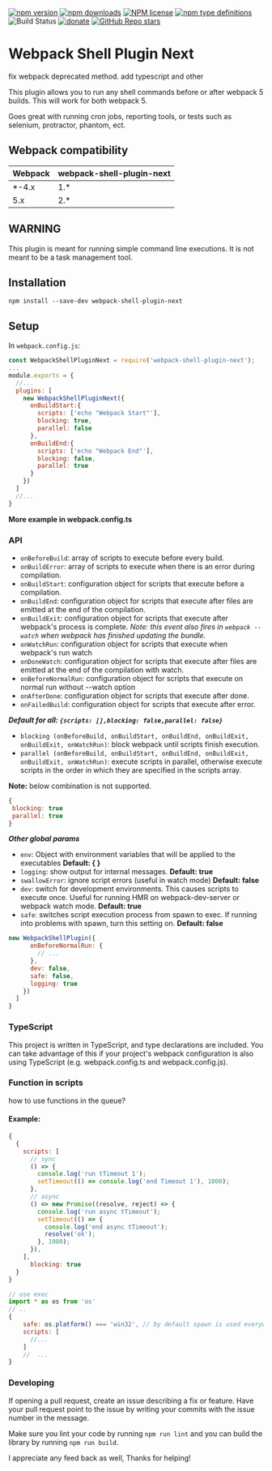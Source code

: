 [![npm version](https://badge.fury.io/js/webpack-shell-plugin-next.svg)](https://badge.fury.io/js/webpack-shell-plugin-next)
[![npm downloads](https://img.shields.io/npm/dw/webpack-shell-plugin-next)](https://badge.fury.io/js/webpack-shell-plugin-next)
[![NPM license](https://img.shields.io/npm/l/webpack-shell-plugin-next)](https://github.com/s00d/webpack-shell-plugin-next/blob/master/LICENSE)
[![npm type definitions](https://img.shields.io/npm/types/webpack-shell-plugin-next)](https://github.com/s00d/webpack-shell-plugin-next)
![Build Status](https://github.com/s00d/webpack-shell-plugin-next/workflows/Node.js%20CI/badge.svg?branch=master)
[![donate](https://www.paypalobjects.com/en_US/i/btn/btn_donate_SM.gif)](https://www.paypal.me/s00d)
[![GitHub Repo stars](https://img.shields.io/github/stars/s00d/webpack-shell-plugin-next?style=social)](https://github.com/s00d/webpack-shell-plugin-next)
# Webpack Shell Plugin Next

fix webpack deprecated method. add typescript and other

This plugin allows you to run any shell commands before or after webpack 5 builds. This will work for both webpack 5.

Goes great with running cron jobs, reporting tools, or tests such as selenium, protractor, phantom, ect.

## Webpack compatibility

| Webpack | webpack-shell-plugin-next |
|:--------|:--------------------------|
| *-4.x   | 1.*                       |
| 5.x     | 2.*                       |

## WARNING

This plugin is meant for running simple command line executions. It is not meant to be a task management tool.

## Installation

`npm install --save-dev webpack-shell-plugin-next`

## Setup
In `webpack.config.js`:

```js
const WebpackShellPluginNext = require('webpack-shell-plugin-next');
...
module.exports = {
  //...
  plugins: [
    new WebpackShellPluginNext({
      onBuildStart:{
        scripts: ['echo "Webpack Start"'],
        blocking: true,
        parallel: false
      }, 
      onBuildEnd:{
        scripts: ['echo "Webpack End"'],
        blocking: false,
        parallel: true
      }
    })
  ]
  //...
}
```
**More example in webpack.config.ts**

### API
* `onBeforeBuild`: array of scripts to execute before every build. 
* `onBuildError`: array of scripts to execute when there is an error during compilation.
* `onBuildStart`: configuration object for scripts that execute before a compilation. 
* `onBuildEnd`: configuration object for scripts that execute after files are emitted at the end of the compilation. 
* `onBuildExit`: configuration object for scripts that execute after webpack's process is complete. *Note: this event also fires in `webpack --watch` when webpack has finished updating the bundle.*
* `onWatchRun`: configuration object for scripts that execute when webpack's run watch
* `onDoneWatch`: configuration object for scripts that execute after files are emitted at the end of the compilation with watch. 
* `onBeforeNormalRun`: configuration object for scripts that execute on normal run without --watch option
* `onAfterDone`: configuration object for scripts that execute after done. 
* `onFailedBuild`: configuration object for scripts that execute after error. 

***Default for all: ```{scripts: [],blocking: false,parallel: false}```***

* `blocking (onBeforeBuild, onBuildStart, onBuildEnd, onBuildExit, onBuildExit, onWatchRun)`: block webpack until scripts finish execution.
* `parallel (onBeforeBuild, onBuildStart, onBuildEnd, onBuildExit, onBuildExit, onWatchRun)`: execute scripts in parallel, otherwise execute scripts in the order in which they are specified in the scripts array.

**Note:** below combination is not supported.
 ```js
{
  blocking: true
  parallel: true
} 
 ```
 
***Other global params***
* `env`: Object with environment variables that will be applied to the executables **Default: { }**
* `logging`:  show output for internal messages.  **Default: true**
* `swallowError`: ignore script errors (useful in watch mode) **Default: false**
* `dev`: switch for development environments. This causes scripts to execute once. Useful for running HMR on webpack-dev-server or webpack watch mode. **Default: true**
* `safe`: switches script execution process from spawn to exec. If running into problems with spawn, turn this setting on. **Default: false**


```js
new WebpackShellPlugin({
      onBeforeNormalRun: {
        // ...
      },
      dev: false,
      safe: false,
      logging: true
    })
  ]
}
```


### TypeScript

This project is written in TypeScript, and type declarations are included. You can take advantage of this if your project's webpack configuration is also using TypeScript (e.g. webpack.config.ts and webpack.config.js).

### Function in scripts 

how to use functions in the queue?

#### Example:
```js
{
  {
    scripts: [
      // sync
      () => {
        console.log('run tTimeout 1');
        setTimeout(() => console.log('end Timeout 1'), 1000);
      },
      // async
      () => new Promise((resolve, reject) => {
        console.log('run async tTimeout');
        setTimeout(() => {
          console.log('end async tTimeout');
          resolve('ok');
        }, 1000);
      }),
    ],
      blocking: true
  }
}
```

```js
// use exec
import * as os from 'os'
// ..
{
    safe: os.platform() === 'win32', // by default spawn is used everywhere. If you have problems try using safe: true
    scripts: [
      //...
    ]
    //  ...
}
```

### Developing

If opening a pull request, create an issue describing a fix or feature. Have your pull request point to the issue by writing your commits with the issue number in the message.

Make sure you lint your code by running `npm run lint` and you can build the library by running `npm run build`.

I appreciate any feed back as well, Thanks for helping!
